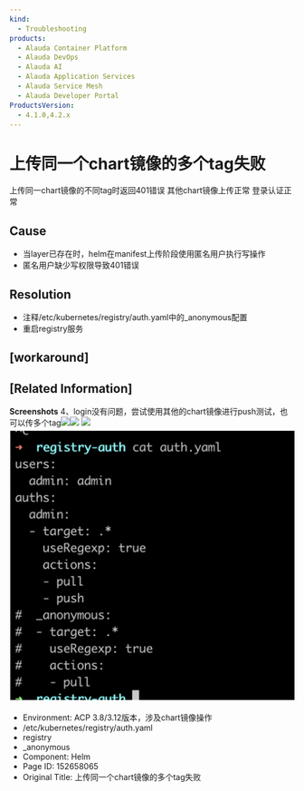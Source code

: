 ```yaml
---
kind:
  - Troubleshooting
products:
  - Alauda Container Platform
  - Alauda DevOps
  - Alauda AI
  - Alauda Application Services
  - Alauda Service Mesh
  - Alauda Developer Portal
ProductsVersion:
  - 4.1.0,4.2.x
---
```

<!-- A type of document that involves encountering a fault, diagnosing it, performing root cause analysis, and providing solutions. -->

# 上传同一个chart镜像的多个tag失败

上传同一chart镜像的不同tag时返回401错误 其他chart镜像上传正常 登录认证正常

## Cause
- 当layer已存在时，helm在manifest上传阶段使用匿名用户执行写操作
- 匿名用户缺少写权限导致401错误

## Resolution
- 注释/etc/kubernetes/registry/auth.yaml中的_anonymous配置
- 重启registry服务

## [workaround]

## [Related Information]
**Screenshots**
4、login没有问题，尝试使用其他的chart镜像进行push测试，也可以传多个tag![](assets/shang-chuan-tong-yi-ge-chartjing-xiang-de-duo-ge-tagshi-bai/%E4%BC%81%E4%B8%9A%E5%BE%AE%E4%BF%A1%E6%88%AA%E5%9B%BE_16892163466591.png)![](assets/shang-chuan-tong-yi-ge-chartjing-xiang-de-duo-ge-tagshi-bai/%E4%BC%81%E4%B8%9A%E5%BE%AE%E4%BF%A1%E6%88%AA%E5%9B%BE_1689221010400.png)
![](assets/shang-chuan-tong-yi-ge-chartjing-xiang-de-duo-ge-tagshi-bai/%E4%BC%81%E4%B8%9A%E5%BE%AE%E4%BF%A1%E6%88%AA%E5%9B%BE_16892172209009.png)
![](assets/shang-chuan-tong-yi-ge-chartjing-xiang-de-duo-ge-tagshi-bai/image2023-7-19_11-59-52.png)
- Environment: ACP 3.8/3.12版本，涉及chart镜像操作
- /etc/kubernetes/registry/auth.yaml
- registry
- _anonymous
- Component: Helm
- Page ID: 152658065
- Original Title: 上传同一个chart镜像的多个tag失败
